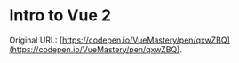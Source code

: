 # Intro to Vue 2

Original URL: [https://codepen.io/VueMastery/pen/qxwZBQ](https://codepen.io/VueMastery/pen/qxwZBQ).

